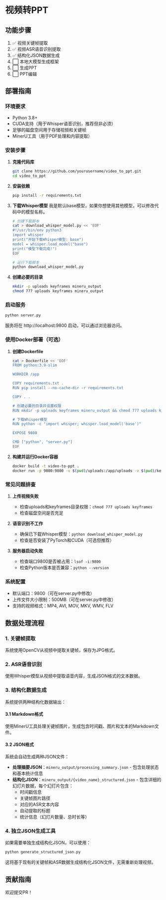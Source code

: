 # 视频转PPT

## 功能步骤
1. ✅ 视频关键帧提取  
2. ✅ 视频ASR语音识别提取  
3. ✅ 结构化JSON数据生成
4. ⬜ 本地大模型生成框架  
5. ⬜ 生成PPT
6. ⬜ PPT编辑     

## 部署指南

### 环境要求
- Python 3.8+
- CUDA支持（用于Whisper语音识别，推荐但非必须）
- 足够的磁盘空间用于存储视频和关键帧
- MinerU工具（用于PDF处理和内容提取）

### 安装步骤

1. **克隆代码库**
   ```bash
   git clone https://github.com/yourusername/video_to_ppt.git
   cd video_to_ppt
   ```

2. **安装依赖**
   ```bash
   pip install -r requirements.txt
   ```

3. **下载Whisper模型**   我是默认base模型，如果你想使用其他模型，可以修改代码中的模型名称。
   ```bash
   # 创建下载脚本
   cat > download_whisper_model.py << 'EOF'
   #!/usr/bin/env python3
   import whisper
   print("开始下载Whisper模型: base")
   model = whisper.load_model("base")
   print("模型下载完成!")
   EOF
   
   # 运行下载脚本
   python download_whisper_model.py
   ```

4. **创建必要的目录**
   ```bash
   mkdir -p uploads keyframes mineru_output
   chmod 777 uploads keyframes mineru_output
   ```

### 启动服务

```bash
python server.py
```

服务将在 http://localhost:9800 启动，可以通过浏览器访问。

### 使用Docker部署（可选）

1. **创建Dockerfile**
   ```bash
   cat > Dockerfile << 'EOF'
   FROM python:3.9-slim
   
   WORKDIR /app
   
   COPY requirements.txt .
   RUN pip install --no-cache-dir -r requirements.txt
   
   COPY . .
   
   # 创建必要的目录并设置权限
   RUN mkdir -p uploads keyframes mineru_output && chmod 777 uploads keyframes mineru_output
   
   # 下载Whisper模型
   RUN python -c "import whisper; whisper.load_model('base')"
   
   EXPOSE 9800
   
   CMD ["python", "server.py"]
   EOF
   ```

2. **构建并运行Docker容器**
   ```bash
   docker build -t video-to-ppt .
   docker run -p 9800:9800 -v $(pwd)/uploads:/app/uploads -v $(pwd)/keyframes:/app/keyframes -v $(pwd)/mineru_output:/app/mineru_output video-to-ppt
   ```

### 常见问题排查

1. **上传视频失败**
   - 检查uploads和keyframes目录权限：`chmod 777 uploads keyframes`
   - 检查磁盘空间是否充足

2. **语音识别不工作**
   - 确保已下载Whisper模型：`python download_whisper_model.py`
   - 检查是否安装了PyTorch和CUDA（可选但推荐）

3. **服务器启动失败**
   - 检查端口9800是否被占用：`lsof -i:9800`
   - 检查Python版本是否兼容：`python --version`

### 系统配置

- 默认端口：9800（可在server.py中修改）
- 上传文件大小限制：500MB（可在server.py中修改）
- 支持的视频格式：MP4, AVI, MOV, MKV, WMV, FLV

## 数据处理流程

### 1. 关键帧提取
系统使用OpenCV从视频中提取关键帧，保存为JPG格式。

### 2. ASR语音识别
使用Whisper模型从视频中提取语音内容，生成JSON格式的文本数据。

### 3. 结构化数据生成
系统提供两种结构化数据输出：

#### 3.1 Markdown格式
使用MinerU工具处理关键帧图片，生成包含时间戳、图片和文本的Markdown文件。

#### 3.2 JSON格式
系统会自动生成两种JSON文件：
- **处理摘要JSON**：`mineru_output/processing_summary.json` - 包含处理状态和基本统计信息
- **结构化JSON**：`mineru_output/{video_name}_structured.json` - 包含详细的幻灯片数据，每个幻灯片包含：
  - 时间戳信息
  - 关键帧图片路径
  - 对应的ASR文本内容
  - 自动提取的标题
  - 统计信息（幻灯片数量、总时长等）

### 4. 独立JSON生成工具
如果需要单独生成结构化JSON，可以使用：
```bash
python generate_structured_json.py
```
这将基于现有的关键帧和ASR数据生成结构化JSON文件，无需重新处理视频。

## 贡献指南 

欢迎提交PR！